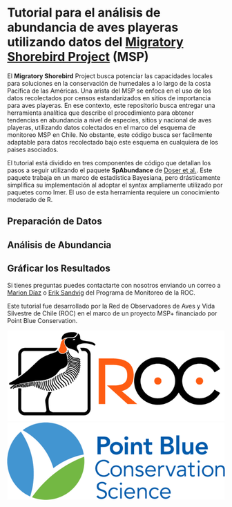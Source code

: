# Tutorial para el análisis de abundancia de aves playeras utilizando datos del [Migratory Shorebird Project](https://migratoryshorebirdproject.org) (MSP)

El **Migratory Shorebird** Project busca potenciar las capacidades locales para soluciones en la conservación de humedales a lo largo de la costa Pacifica de las Américas. Una arista del MSP se enfoca en el uso de los datos recolectados por censos estandarizados en sitios de importancia para aves playeras. En ese contexto, este repositorio busca entregar una herramienta analítica que describe el procedimiento para obtener tendencias en abundancia a nivel de especies, sitios y nacional de aves playeras, utilizando datos colectados en el marco del esquema de monitoreo MSP en Chile. No obstante, este código busca ser facilmente adaptable para datos recolectado bajo este esquema en cualquiera de los paises asociados.

El tutorial está dividido en tres componentes de código que detallan los pasos a seguir utilizando el paquete **SpAbundance** de [Doser et al.](https://besjournals.onlinelibrary.wiley.com/doi/pdf/10.1111/2041-210X.14332). Este paquete trabaja en un marco de estadística Bayesiana, pero drásticamente simplifica su implementación al adoptar el syntax ampliamente utilizado por paquetes como lmer. El uso de esta herramienta requiere un conocimiento moderado de R.

## Preparación de Datos

## Análisis de Abundancia

## Gráficar los Resultados

Si tienes preguntas puedes contactarte con nosotros enviando un correo a [Marion Díaz](mariondiaz@redobservadores.cl) o [Erik Sandvig](eriksandvig@redobservadores.cl) del Programa de Monitoreo de la ROC.

Este tutorial fue desarrollado por la Red de Observadores de Aves y Vida Silvestre de Chile (ROC) en el marco de un proyecto MSP+ financiado por Point Blue Conservation.

![ROC](roc_logo_horizontal.png)![Point_Blue](Point_Blue_logo.png)
